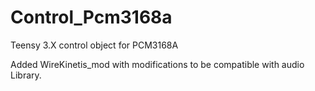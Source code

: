 # Control_Pcm3168a
Teensy 3.X control object for PCM3168A


Added WireKinetis_mod with modifications to be compatible with audio Library.  
